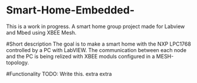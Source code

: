 # Smart-Home-Embedded-
This is a work in progress. 
A smart home group project made for Labview and Mbed using XBEE Mesh.

#Short description
The goal is to make a smart home with the NXP LPC1768 controlled by a PC with LabVIEW.
The communication between each node and the PC is being relized with XBEE moduls configured in a MESH-topology.

#Functionality
TODO: Write this.
extra extra

